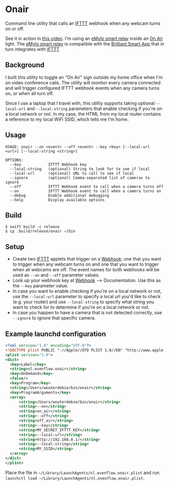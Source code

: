 # Onair

Command line utility that calls an [IFTTT](https://ifttt.com) webhook when any webcam turns on or off.

See it in action in [this video](https://photos.app.goo.gl/KkNWri8MQts85ScP8). I'm using an [eMylo smart relay](https://www.amazon.com/gp/product/B07FPCJ1L4/ref=ppx_yo_dt_b_search_asin_title?ie=UTF8&psc=1) inside an [On Air](https://www.amazon.com/gp/product/B00JFL0F6Y/ref=ppx_yo_dt_b_search_asin_title?ie=UTF8&psc=1) light. The [eMylo smart relay](https://www.amazon.com/gp/product/B07FPCJ1L4/ref=ppx_yo_dt_b_search_asin_title?ie=UTF8&psc=1) is compatible with the [Brilliant Smart App](https://play.google.com/store/apps/details?id=com.brilliantlighting.brain&hl=en_US) that in turn integrates with [IFTTT](https://ifttt.com/brilliant_smart)
## Background

I built this utility to toggle an "On Air" sign outside my home office when I'm on video conference calls. The utility will monitor every camera connected and will trigger configured IFTTT webhook events when any camera turns on, or when all turn off.

Since I use a laptop that I travel with, this utility supports taking optional `--local-url` and `--local-string` parameters that enable checking if you're on a local network or not. In my case, the HTML from my local router contains a reference to my local WiFi SSID, which tells me I'm home.

## Usage
```
USAGE: onair --on <event> --off <event> --key <key> [--local-url <url>] [--local-string <string>]

OPTIONS:
  --key            IFTTT Webhook key
  --local-string   (optional) String to look for to see if local
  --local-url      (optional) URL to call to see if local
  --ignore         (optional) Comma-separated list of cameras to ignore
  --off            IFTTT Webhook event to call when a camera turns off
  --on             IFTTT Webhook event to call when a camera turns on
  --debug          Enable additional debugging
  --help           Display available options
```

## Build
```
$ swift build -c release
$ cp .build/release/onair ~/bin
```

## Setup
- Create two [IFTTT](https//iftttt.com) applets that trigger on a [Webhook](https://ifttt.com/maker_webhooks); one that you want to trigger when any webcam turns on and one that you want to trigger when all webcams are off. The event names for both webhooks will be used as `--on` and `--off` parameter values.
- Look up your webhook key at [Webhook](https://ifttt.com/maker_webhooks) --> Documentation. Use this as the `--key` parameter value.
- In case you want to enable checking if you're on a local network or not, use the `--local-url` parameter to specify a local url you'd like to check (e.g. your router) and use `--local-string` to specify what string you want to check for to determine if you're on a local network or not.
- In case you happen to have a camera that is not detected correctly, use `--ignore` to ignore that specific camera.

## Example launchd configuration
```xml
<?xml version="1.0" encoding="UTF-8"?>
<!DOCTYPE plist PUBLIC "-//Apple//DTD PLIST 1.0//EN" "http://www.apple.com/DTDs/PropertyList-1.0.dtd">
<plist version="1.0">
<dict>
  <key>Label</key>
  <string>nl.evenflow.onair</string>
  <key>OnDemand</key>
  <false/>
  <key>Program</key>
  <string>/Users/wouterdebie/bin/onair</string>
  <key>ProgramArguments</key>
  <array>
      <string>/Users/wouterdebie/bin/onair</string>
      <string>--on</string>
      <string>on_air</string>
      <string>--off</string>
      <string>off_air</string>
      <string>--key</string>
      <string>MY_SECRET_IFTTT_KEY</string>
      <string>--local-url</string>
      <string>http://192.168.0.1/</string>
      <string>--local-string</string>
      <string>MY_SSID</string>
  </array>
</dict>
</plist>
```
Place the file in `~/Library/LaunchAgents/nl.evenflow.onair.plist` and run `launchctl load ~/Library/LaunchAgents/nl.evenflow.onair.plist`.
